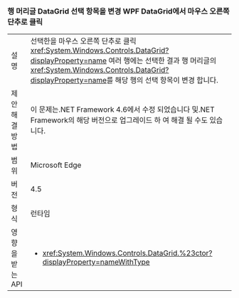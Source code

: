 ### <a name="right-clicking-on-a-wpf-datagrid-row-header-changes-the-datagrid-selection"></a>행 머리글 DataGrid 선택 항목을 변경 WPF DataGrid에서 마우스 오른쪽 단추로 클릭

|   |   |
|---|---|
|설명|선택한을 마우스 오른쪽 단추로 클릭 <xref:System.Windows.Controls.DataGrid?displayProperty=name> 여러 행에는 선택한 결과 행 머리글의 <xref:System.Windows.Controls.DataGrid?displayProperty=name>를 해당 행의 선택 항목이 변경 합니다.|
|제안 해결 방법|이 문제는.NET Framework 4.6에서 수정 되었습니다 및.NET Framework의 해당 버전으로 업그레이드 하 여 해결 될 수도 있습니다.|
|범위|Microsoft Edge|
|버전|4.5|
|형식|런타임|
|영향을 받는 API|<ul><li><xref:System.Windows.Controls.DataGrid.%23ctor?displayProperty=nameWithType></li></ul>|

